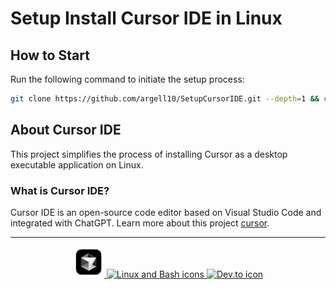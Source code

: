 # Setup Install Cursor IDE in Linux

## How to Start
Run the following command to initiate the setup process:

```bash
git clone https://github.com/argell10/SetupCursorIDE.git --depth=1 && cd SetupCursorIDE && ./install.sh
```

## About Cursor IDE

This project simplifies the process of installing Cursor as a desktop executable application on Linux.

### What is Cursor IDE?

Cursor IDE is an open-source code editor based on Visual Studio Code and integrated with ChatGPT. Learn more about this project [cursor](https://cursor.sh/).

<hr/>

<p align="center">
    <a href="https://cursor.sh/">
        <img src="./assets/cursor.png" alt="Cursor" width="50px">
    </a>
    <a href="https://skillicons.dev">
        <img src="https://skillicons.dev/icons?i=linux,bash" alt="Linux and Bash icons">
    </a>
    <a href="https://dev.to/mhbaando/how-to-install-cursor-the-ai-editor-on-linux-41dm">
        <img src="https://skillicons.dev/icons?i=devto" alt="Dev.to icon">
    </a>
</p>
